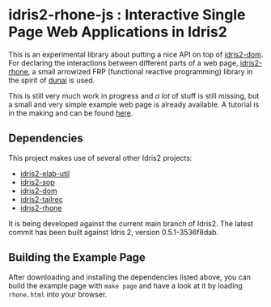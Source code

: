 # idris2-rhone-js : Interactive Single Page Web Applications in Idris2

This is an experimental library about putting a nice API on top
of [idris2-dom](https://github.com/stefan-hoeck/idris2-dom).
For declaring the interactions between different parts of
a web page, [idris2-rhone](https://github.com/stefan-hoeck/idris2-rhone),
a small arrowized FRP (functional reactive programming) library
in the spirit of [dunai](https://hackage.haskell.org/package/dunai)
is used.

This is still very much work in progress and *a lot* of stuff
is still missing, but a small and very simple example web page
is already available. A tutorial is in the making and can
be found [here](src/Examples/Main.md).

## Dependencies

This project makes use of several other Idris2 projects:

  * [idris2-elab-util](https://github.com/stefan-hoeck/idris2-elab-util)
  * [idris2-sop](https://github.com/stefan-hoeck/idris2-sop)
  * [idris2-dom](https://github.com/stefan-hoeck/idris2-dom)
  * [idris2-tailrec](https://github.com/stefan-hoeck/idris2-tailrec)
  * [idris2-rhone](https://github.com/stefan-hoeck/idris2-rhone)

It is being developed against the current main branch of Idris2.
The latest commit has been built against Idris 2, version 0.5.1-3536f8dab.

## Building the Example Page

After downloading and installing the dependencies listed above,
you can build the example page with `make page` and have a look at
it by loading `rhone.html` into your browser.
